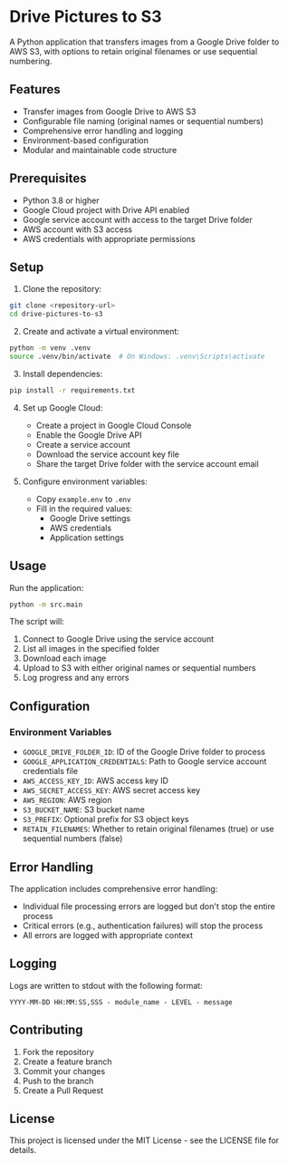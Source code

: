 # Drive Pictures to S3

A Python application that transfers images from a Google Drive folder to AWS S3, with options to retain original filenames or use sequential numbering.

## Features

- Transfer images from Google Drive to AWS S3
- Configurable file naming (original names or sequential numbers)
- Comprehensive error handling and logging
- Environment-based configuration
- Modular and maintainable code structure

## Prerequisites

- Python 3.8 or higher
- Google Cloud project with Drive API enabled
- Google service account with access to the target Drive folder
- AWS account with S3 access
- AWS credentials with appropriate permissions

## Setup

1. Clone the repository:
```bash
git clone <repository-url>
cd drive-pictures-to-s3
```

2. Create and activate a virtual environment:
```bash
python -m venv .venv
source .venv/bin/activate  # On Windows: .venv\Scripts\activate
```

3. Install dependencies:
```bash
pip install -r requirements.txt
```

4. Set up Google Cloud:
   - Create a project in Google Cloud Console
   - Enable the Google Drive API
   - Create a service account
   - Download the service account key file
   - Share the target Drive folder with the service account email

5. Configure environment variables:
   - Copy `example.env` to `.env`
   - Fill in the required values:
     - Google Drive settings
     - AWS credentials
     - Application settings

## Usage

Run the application:
```bash
python -m src.main
```

The script will:
1. Connect to Google Drive using the service account
2. List all images in the specified folder
3. Download each image
4. Upload to S3 with either original names or sequential numbers
5. Log progress and any errors

## Configuration

### Environment Variables

- `GOOGLE_DRIVE_FOLDER_ID`: ID of the Google Drive folder to process
- `GOOGLE_APPLICATION_CREDENTIALS`: Path to Google service account credentials file
- `AWS_ACCESS_KEY_ID`: AWS access key ID
- `AWS_SECRET_ACCESS_KEY`: AWS secret access key
- `AWS_REGION`: AWS region
- `S3_BUCKET_NAME`: S3 bucket name
- `S3_PREFIX`: Optional prefix for S3 object keys
- `RETAIN_FILENAMES`: Whether to retain original filenames (true) or use sequential numbers (false)

## Error Handling

The application includes comprehensive error handling:
- Individual file processing errors are logged but don't stop the entire process
- Critical errors (e.g., authentication failures) will stop the process
- All errors are logged with appropriate context

## Logging

Logs are written to stdout with the following format:
```
YYYY-MM-DD HH:MM:SS,SSS - module_name - LEVEL - message
```

## Contributing

1. Fork the repository
2. Create a feature branch
3. Commit your changes
4. Push to the branch
5. Create a Pull Request

## License

This project is licensed under the MIT License - see the LICENSE file for details. 